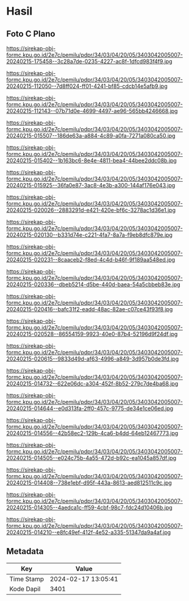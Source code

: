 # Hasil

## Foto C Plano

https://sirekap-obj-formc.kpu.go.id/2e7c/pemilu/pdpr/34/03/04/20/05/3403042005007-20240215-175458--3c28a7de-0235-4227-ac8f-1dfcd983f4f9.jpg

https://sirekap-obj-formc.kpu.go.id/2e7c/pemilu/pdpr/34/03/04/20/05/3403042005007-20240215-112050--7d8ff024-ff01-4241-bf85-cdcb14e5afb9.jpg

https://sirekap-obj-formc.kpu.go.id/2e7c/pemilu/pdpr/34/03/04/20/05/3403042005007-20240215-112143--07b71d0e-4699-4497-ae96-565bb4246668.jpg

https://sirekap-obj-formc.kpu.go.id/2e7c/pemilu/pdpr/34/03/04/20/05/3403042005007-20240215-015507--186de63a-a884-4c89-a0fa-7271a080ca50.jpg

https://sirekap-obj-formc.kpu.go.id/2e7c/pemilu/pdpr/34/03/04/20/05/3403042005007-20240215-015402--1b163bc6-8e4e-4811-bea4-44bee2ddc08b.jpg

https://sirekap-obj-formc.kpu.go.id/2e7c/pemilu/pdpr/34/03/04/20/05/3403042005007-20240215-015925--36fa0e87-3ac8-4e3b-a300-144af176e043.jpg

https://sirekap-obj-formc.kpu.go.id/2e7c/pemilu/pdpr/34/03/04/20/05/3403042005007-20240215-020026--2883291d-e421-420e-bf6c-3278ac1d36e1.jpg

https://sirekap-obj-formc.kpu.go.id/2e7c/pemilu/pdpr/34/03/04/20/05/3403042005007-20240215-020130--b331d74e-c221-4fa7-8a7a-f9eb8dfc879e.jpg

https://sirekap-obj-formc.kpu.go.id/2e7c/pemilu/pdpr/34/03/04/20/05/3403042005007-20240215-020231--8caaceb2-f8ed-4c4d-b46f-9f189aa548ed.jpg

https://sirekap-obj-formc.kpu.go.id/2e7c/pemilu/pdpr/34/03/04/20/05/3403042005007-20240215-020336--dbeb5214-d5be-440d-baea-54a5cbbeb83e.jpg

https://sirekap-obj-formc.kpu.go.id/2e7c/pemilu/pdpr/34/03/04/20/05/3403042005007-20240215-020416--bafc31f2-eadd-48ac-82ae-c07ce43f93f8.jpg

https://sirekap-obj-formc.kpu.go.id/2e7c/pemilu/pdpr/34/03/04/20/05/3403042005007-20240215-020528--86554159-9923-40e0-87b4-52196d9f24df.jpg

https://sirekap-obj-formc.kpu.go.id/2e7c/pemilu/pdpr/34/03/04/20/05/3403042005007-20240215-020615--9833d49d-af63-4996-a849-3d957b0de3fd.jpg

https://sirekap-obj-formc.kpu.go.id/2e7c/pemilu/pdpr/34/03/04/20/05/3403042005007-20240215-014732--622e06dc-a304-452f-8b52-279c7de4ba68.jpg

https://sirekap-obj-formc.kpu.go.id/2e7c/pemilu/pdpr/34/03/04/20/05/3403042005007-20240215-014644--e0d313fa-2ff0-457c-9775-de34e1ce06ed.jpg

https://sirekap-obj-formc.kpu.go.id/2e7c/pemilu/pdpr/34/03/04/20/05/3403042005007-20240215-014556--42b58ec2-129b-4ca6-b4dd-64eb12467773.jpg

https://sirekap-obj-formc.kpu.go.id/2e7c/pemilu/pdpr/34/03/04/20/05/3403042005007-20240215-014505--e024c75b-4a55-472d-b92c-ea1045a857df.jpg

https://sirekap-obj-formc.kpu.go.id/2e7c/pemilu/pdpr/34/03/04/20/05/3403042005007-20240215-014408--738e1ebf-d95f-443a-8613-aed812511c9c.jpg

https://sirekap-obj-formc.kpu.go.id/2e7c/pemilu/pdpr/34/03/04/20/05/3403042005007-20240215-014305--4aedca1c-ff59-4cbf-98c7-fdc24d10406b.jpg

https://sirekap-obj-formc.kpu.go.id/2e7c/pemilu/pdpr/34/03/04/20/05/3403042005007-20240215-014210--e8fc49ef-412f-4e52-a335-51347da9a4af.jpg


## Metadata

| Key        | Value               |
| ---------- | ------------------- |
| Time Stamp | 2024-02-17 13:05:41 |
| Kode Dapil | 3401                |



